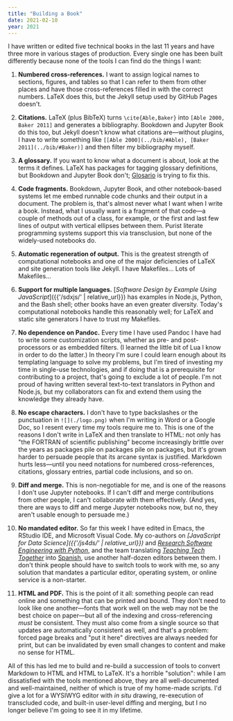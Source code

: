 ```yaml
---
title: "Building a Book"
date: 2021-02-10
year: 2021
---
```


I have written or edited five technical books in the last 11 years
and have three more in various stages of production.
Every single one has been built differently
because none of the tools I can find
do the things I want:

1.  **Numbered cross-references.**
    I want to assign logical names to sections, figures, and tables
    so that I can refer to them from other places
    and have those cross-references filled in with the correct numbers.
    LaTeX does this,
    but the Jekyll setup used by GitHub Pages doesn't.

1.  **Citations.**
    LaTeX (plus BibTeX) turns `\cite{Able,Baker}` into `[Able 2000, Baker 2011]`
    and generates a bibliography.
    Bookdown and Jupyter Book do this too,
    but Jekyll doesn't know what citations are—without plugins,
    I have to write something like `[[Able 2000](../bib/#Able), [Baker 2011](../bib/#Baker)]`
    and then filter my bibliography myself.

1.  **A glossary.**
    If you want to know what a document is about,
    look at the terms it defines.
    LaTeX has packages for tagging glossary definitions,
    but Bookdown and Jupyter Book don't;
    [Glosario](https://github.com/carpentries/glosario/) is trying to fix this.

1.  **Code fragments.**
    Bookdown, Jupyter Book, and other notebook-based systems
    let me embed runnable code chunks and their output in a document.
    The problem is,
    that's almost never what I want when I write a book.
    Instead,
    what I usually want is a fragment of that code—a couple of methods out of a class,
    for example,
    or the first and last few lines of output with vertical ellipses between them.
    Purist literate programming systems support this via transclusion,
    but none of the widely-used notebooks do.

1.  **Automatic regeneration of output.**
    This is the greatest strength of computational notebooks
    and one of the major deficiencies of LaTeX and site generation tools like Jekyll.
    I have Makefiles… Lots of Makefiles…

1.  **Support for multiple languages.**
    [*Software Design by Example Using JavaScript*]({{'/sdxjs/' | relative_url}})
    has examples in Node.js, Python, and the Bash shell;
    other books have an even greater diversity.
    Today's computational notebooks handle this reasonably well;
    for LaTeX and static site generators I have to trust my Makefiles.

1.  **No dependence on Pandoc.**
    Every time I have used Pandoc I have had to write some customization scripts,
    whether as pre- and post-processors or as embedded filters.
    (I learned the little bit of Lua I know in order to do the latter.)
    In theory I'm sure I could learn enough about its templating language to solve my problems,
    but I'm tired of investing my time in single-use technologies,
    and if doing that is a prerequisite for contributing to a project,
    that's going to exclude a lot of people.
    I'm not proud of having written several text-to-text translators in Python and Node.js,
    but my collaborators can fix and extend them using the knowledge they already have.

1.  **No escape characters.**
    I don't have to type backslashes or the punctuation in `![](./logo.png)`
    when I'm writing in Word or a Google Doc,
    so I resent every time my tools require me to.
    This is one of the reasons I don't write in LaTeX and then translate to HTML:
    not only has "the FORTRAN of scientific publishing" become increasingly brittle over the years
    as packages pile on packages pile on packages,
    but it's grown harder to persuade people that its arcane syntax is justified.
    Markdown hurts less—until you need notations for numbered cross-references,
    citations, glossary entries, partial code inclusions, and so on.

1.  **Diff and merge.**
    This is non-negotiable for me,
    and is one of the reasons I don't use Jupyter notebooks.
    If I can't diff and merge contributions from other people,
    I can't collaborate with them effectively.
    (And yes, there are ways to diff and merge Jupyter notebooks now,
    but no, they aren't usable enough to persuade me.)

1.  **No mandated editor.**
    So far this week I have edited in Emacs, the RStudio IDE, and Microsoft Visual Code.
    My co-authors on *[JavaScript for Data Science]({{'/js4ds/' | relative_url}})*
    and *[Research Software Engineering with Python](https://merely-useful.tech/py-rse/)*,
    and the team translating *[Teaching Tech Together](https://teachtogether.tech/)*
    into [Spanish](http://teachtogether.tech/es/index.html),
    use another half-dozen editors between them.
    I don't think people should have to switch tools to work with me,
    so any solution that mandates a particular editor, operating system, or online service
    is a non-starter.

1.  **HTML and PDF.**
    This is the point of it all: something people can read online
    and something that can be printed and bound.
    They don't need to look like one another—fonts that work well on the web
    may not be the best choice on paper—but all of the indexing and cross-referencing *must* be consistent.
    They must also come from a single source so that updates are automatically consistent as well,
    and that's a problem:
    forced page breaks and "put it here" directives are always needed for print,
    but can be invalidated by even small changes to content
    and make no sense for HTML.

All of this has led me to build and re-build a succession of tools
to convert Markdown to HTML and HTML to LaTeX.
It's a horrible "solution":
while I am dissatisfied with the tools mentioned above,
they are all well-documented and well-maintained,
neither of which is true of my home-made scripts.
I'd give a lot for a WYSIWYG editor with *in situ* drawing,
re-execution of transcluded code,
and built-in user-level diffing and merging,
but I no longer believe I'm going to see it in my lifetime.
